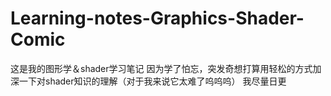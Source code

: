 # Learning-notes-Graphics-Shader-Comic
这是我的图形学＆shader学习笔记
因为学了怕忘，突发奇想打算用轻松的方式加深一下对shader知识的理解（对于我来说它太难了呜呜呜）
我尽量日更
